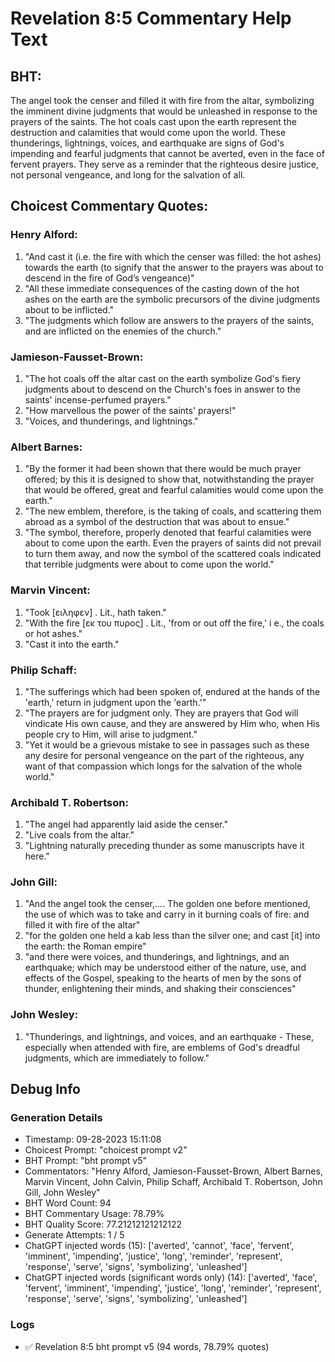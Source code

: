 # Revelation 8:5 Commentary Help Text

## BHT:
The angel took the censer and filled it with fire from the altar, symbolizing the imminent divine judgments that would be unleashed in response to the prayers of the saints. The hot coals cast upon the earth represent the destruction and calamities that would come upon the world. These thunderings, lightnings, voices, and earthquake are signs of God's impending and fearful judgments that cannot be averted, even in the face of fervent prayers. They serve as a reminder that the righteous desire justice, not personal vengeance, and long for the salvation of all.

## Choicest Commentary Quotes:
### Henry Alford:
1. "And cast it (i.e. the fire with which the censer was filled: the hot ashes) towards the earth (to signify that the answer to the prayers was about to descend in the fire of God’s vengeance)"
2. "All these immediate consequences of the casting down of the hot ashes on the earth are the symbolic precursors of the divine judgments about to be inflicted."
3. "The judgments which follow are answers to the prayers of the saints, and are inflicted on the enemies of the church."

### Jamieson-Fausset-Brown:
1. "The hot coals off the altar cast on the earth symbolize God's fiery judgments about to descend on the Church's foes in answer to the saints' incense-perfumed prayers."
2. "How marvellous the power of the saints' prayers!"
3. "Voices, and thunderings, and lightnings."

### Albert Barnes:
1. "By the former it had been shown that there would be much prayer offered; by this it is designed to show that, notwithstanding the prayer that would be offered, great and fearful calamities would come upon the earth."
2. "The new emblem, therefore, is the taking of coals, and scattering them abroad as a symbol of the destruction that was about to ensue."
3. "The symbol, therefore, properly denoted that fearful calamities were about to come upon the earth. Even the prayers of saints did not prevail to turn them away, and now the symbol of the scattered coals indicated that terrible judgments were about to come upon the world."

### Marvin Vincent:
1. "Took [ειληφεν] . Lit., hath taken."
2. "With the fire [εκ του πυρος] . Lit., 'from or out off the fire,' i e., the coals or hot ashes."
3. "Cast it into the earth."

### Philip Schaff:
1. "The sufferings which had been spoken of, endured at the hands of the 'earth,' return in judgment upon the 'earth.'" 
2. "The prayers are for judgment only. They are prayers that God will vindicate His own cause, and they are answered by Him who, when His people cry to Him, will arise to judgment."
3. "Yet it would be a grievous mistake to see in passages such as these any desire for personal vengeance on the part of the righteous, any want of that compassion which longs for the salvation of the whole world."

### Archibald T. Robertson:
1. "The angel had apparently laid aside the censer." 
2. "Live coals from the altar." 
3. "Lightning naturally preceding thunder as some manuscripts have it here."

### John Gill:
1. "And the angel took the censer,.... The golden one before mentioned, the use of which was to take and carry in it burning coals of fire: and filled it with fire of the altar"
2. "for the golden one held a kab less than the silver one; and cast [it] into the earth: the Roman empire"
3. "and there were voices, and thunderings, and lightnings, and an earthquake; which may be understood either of the nature, use, and effects of the Gospel, speaking to the hearts of men by the sons of thunder, enlightening their minds, and shaking their consciences"

### John Wesley:
1. "Thunderings, and lightnings, and voices, and an earthquake - These, especially when attended with fire, are emblems of God's dreadful judgments, which are immediately to follow."


## Debug Info
### Generation Details
- Timestamp: 09-28-2023 15:11:08
- Choicest Prompt: "choicest prompt v2"
- BHT Prompt: "bht prompt v5"
- Commentators: "Henry Alford, Jamieson-Fausset-Brown, Albert Barnes, Marvin Vincent, John Calvin, Philip Schaff, Archibald T. Robertson, John Gill, John Wesley"
- BHT Word Count: 94
- BHT Commentary Usage: 78.79%
- BHT Quality Score: 77.21212121212122
- Generate Attempts: 1 / 5
- ChatGPT injected words (15):
	['averted', 'cannot', 'face', 'fervent', 'imminent', 'impending', 'justice', 'long', 'reminder', 'represent', 'response', 'serve', 'signs', 'symbolizing', 'unleashed']
- ChatGPT injected words (significant words only) (14):
	['averted', 'face', 'fervent', 'imminent', 'impending', 'justice', 'long', 'reminder', 'represent', 'response', 'serve', 'signs', 'symbolizing', 'unleashed']

### Logs
- ✅ Revelation 8:5 bht prompt v5 (94 words, 78.79% quotes)